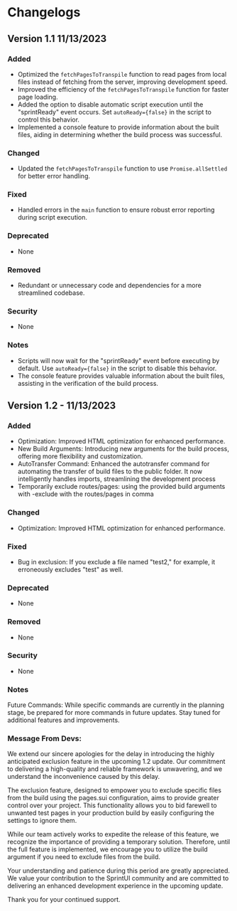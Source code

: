 # Changelogs

## Version 1.1 11/13/2023

### Added

- Optimized the `fetchPagesToTranspile` function to read pages from local files instead of fetching from the server, improving development speed.
- Improved the efficiency of the `fetchPagesToTranspile` function for faster page loading.
- Added the option to disable automatic script execution until the "sprintReady" event occurs. Set `autoReady={false}` in the script to control this behavior.
- Implemented a console feature to provide information about the built files, aiding in determining whether the build process was successful.

### Changed
- Updated the `fetchPagesToTranspile` function to use `Promise.allSettled` for better error handling.

### Fixed

- Handled errors in the `main` function to ensure robust error reporting during script execution.

### Deprecated

- None

### Removed

- Redundant or unnecessary code and dependencies for a more streamlined codebase.

### Security

- None

### Notes

- Scripts will now wait for the "sprintReady" event before executing by default. Use `autoReady={false}` in the script to disable this behavior.
- The console feature provides valuable information about the built files, assisting in the verification of the build process.

## Version 1.2 - 11/13/2023


### Added
- Optimization: Improved HTML optimization for enhanced performance.
- New Build Arguments: Introducing new arguments for the build process, offering more flexibility and customization.
- AutoTransfer Command: Enhanced the autotransfer command for automating the transfer of build files to the public folder. It now intelligently handles imports, streamlining the development process
- Temporarily exclude routes/pages: using the provided build arguments with -exclude with the routes/pages in comma

### Changed
- Optimization: Improved HTML optimization for enhanced performance.
### Fixed
- Bug in exclusion: If you exclude a file named "test2," for example, it erroneously excludes "test" as well.
### Deprecated
- None
### Removed
- None
### Security
- None
### Notes
Future Commands: While specific commands are currently in the planning stage, be prepared for more commands in future updates. Stay tuned for additional features and improvements.

### Message From Devs:
We extend our sincere apologies for the delay in introducing the highly anticipated exclusion feature in the upcoming 1.2 update. Our commitment to delivering a high-quality and reliable framework is unwavering, and we understand the inconvenience caused by this delay.

The exclusion feature, designed to empower you to exclude specific files from the build using the pages.sui configuration, aims to provide greater control over your project. This functionality allows you to bid farewell to unwanted test pages in your production build by easily configuring the settings to ignore them.

While our team actively works to expedite the release of this feature, we recognize the importance of providing a temporary solution. Therefore, until the full feature is implemented, we encourage you to utilize the build argument if you need to exclude files from the build.

Your understanding and patience during this period are greatly appreciated. We value your contribution to the SprintUI community and are committed to delivering an enhanced development experience in the upcoming update.

Thank you for your continued support.
